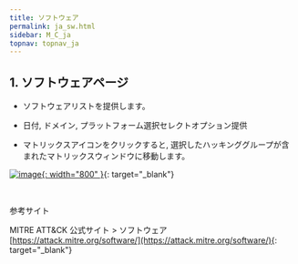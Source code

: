 ```yaml
---
title: ソフトウェア
permalink: ja_sw.html
sidebar: M_C_ja
topnav: topnav_ja
---
```


## 1. ソフトウェアページ

- ソフトウェアリストを提供します。

- 日付, ドメイン, プラットフォーム選択セレクトオプション提供

- マトリックスアイコンをクリックすると, 選択したハッキンググループが含まれたマトリックスウィンドウに移動します。

 [![image](/docs/images/Manual/common/mitre/sw/ja/1.PNG){: width="800" }](/docs/images/Manual/common/mitre/sw/ja/1.PNG){: target="_blank"}

<br />

参考サイト

MITRE ATT&CK 公式サイト > ソフトウェア [https://attack.mitre.org/software/](https://attack.mitre.org/software/){: target="_blank"}